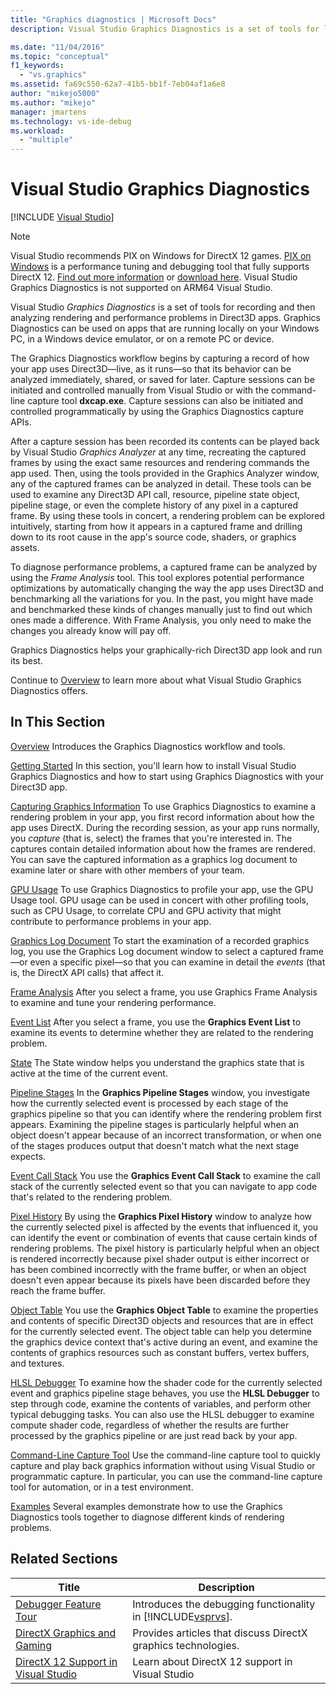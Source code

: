 ```yaml
---
title: "Graphics diagnostics | Microsoft Docs"
description: Visual Studio Graphics Diagnostics is a set of tools for logging and analyzing Direct3D activity. Use them to troubleshoot rendering and performance problems.

ms.date: "11/04/2016"
ms.topic: "conceptual"
f1_keywords:
  - "vs.graphics"
ms.assetid: fa69c550-62a7-41b5-bb1f-7eb04af1a6e8
author: "mikejo5000"
ms.author: "mikejo"
manager: jmartens
ms.technology: vs-ide-debug
ms.workload:
  - "multiple"
---
```

# Visual Studio Graphics Diagnostics

 [!INCLUDE [Visual Studio](~/includes/applies-to-version/vs-windows-only.md)]
>[!NOTE]
> Visual Studio recommends PIX on Windows for DirectX 12 games. [PIX on Windows](https://aka.ms/PIXonWindows) is a performance tuning and debugging tool that fully supports DirectX 12. [Find out more information](visual-studio-graphics-diagnostics-directx-12.md) or [download here](https://aka.ms/downloadPIX).
> Visual Studio Graphics Diagnostics is not supported on ARM64 Visual Studio.

Visual Studio *Graphics Diagnostics* is a set of tools for recording and then analyzing rendering and performance problems in Direct3D apps. Graphics Diagnostics can be used on apps that are running locally on your Windows PC, in a Windows device emulator, or on a remote PC or device.

 The Graphics Diagnostics workflow begins by capturing a record of how your app uses Direct3D—live, as it runs—so that its behavior can be analyzed immediately, shared, or saved for later. Capture sessions can be initiated and controlled manually from Visual Studio or with the command-line capture tool **dxcap.exe**. Capture sessions can also be initiated and controlled programmatically by using the Graphics Diagnostics capture APIs.

 After a capture session has been recorded its contents can be played back by Visual Studio *Graphics Analyzer* at any time, recreating the captured frames by using the exact same resources and rendering commands the app used. Then, using the tools provided in the Graphics Analyzer window, any of the captured frames can be analyzed in detail. These tools can be used to examine any Direct3D API call, resource, pipeline state object, pipeline stage, or even the complete history of any pixel in a captured frame. By using these tools in concert, a rendering problem can be explored intuitively, starting from how it appears in a captured frame and drilling down to its root cause in the app's source code, shaders, or graphics assets.

 To diagnose performance problems, a captured frame can be analyzed by using the *Frame Analysis* tool. This tool explores potential performance optimizations by automatically changing the way the app uses Direct3D and benchmarking all the variations for you. In the past, you might have made and benchmarked these kinds of changes manually just to find out which ones made a difference. With Frame Analysis, you only need to make the changes you already know will pay off.

 Graphics Diagnostics helps your graphically-rich Direct3D app look and run its best.

 Continue to [Overview](overview-of-visual-studio-graphics-diagnostics.md) to learn more about what Visual Studio Graphics Diagnostics offers.

## In This Section
 [Overview](overview-of-visual-studio-graphics-diagnostics.md)
 Introduces the Graphics Diagnostics workflow and tools.

 [Getting Started](getting-started-with-visual-studio-graphics-diagnostics.md)
 In this section, you'll learn how to install Visual Studio Graphics Diagnostics and how to start using Graphics Diagnostics with your Direct3D app.

 [Capturing Graphics Information](capturing-graphics-information.md)
 To use Graphics Diagnostics to examine a rendering problem in your app, you first record information about how the app uses DirectX. During the recording session, as your app runs normally, you *capture* (that is, select) the frames that you're interested in. The captures contain detailed information about how the frames are rendered. You can save the captured information as a graphics log document to examine later or share with other members of your team.

 [GPU Usage](../../profiling/gpu-usage.md)
 To use Graphics Diagnostics to profile your app, use the GPU Usage tool. GPU usage can be used in concert with other profiling tools, such as CPU Usage, to correlate CPU and GPU activity that might contribute to performance problems in your app.

 [Graphics Log Document](graphics-log-document.md)
 To start the examination of a recorded graphics log, you use the Graphics Log document window to select a captured frame—or even a specific pixel—so that you can examine in detail the *events* (that is, the DirectX API calls) that affect it.

 [Frame Analysis](graphics-frame-analysis.md)
 After you select a frame, you use Graphics Frame Analysis to examine and tune your rendering performance.

 [Event List](graphics-event-list.md)
 After you select a frame, you use the **Graphics Event List** to examine its events to determine whether they are related to the rendering problem.

 [State](graphics-state.md)
 The State window helps you understand the graphics state that is active at the time of the current event.

 [Pipeline Stages](graphics-pipeline-stages.md)
 In the **Graphics Pipeline Stages** window, you investigate how the currently selected event is processed by each stage of the graphics pipeline so that you can identify where the rendering problem first appears. Examining the pipeline stages is particularly helpful when an object doesn't appear because of an incorrect transformation, or when one of the stages produces output that doesn't match what the next stage expects.

 [Event Call Stack](graphics-event-call-stack.md)
 You use the **Graphics Event Call Stack** to examine the call stack of the currently selected event so that you can navigate to app code that's related to the rendering problem.

 [Pixel History](graphics-pixel-history.md)
 By using the **Graphics Pixel History** window to analyze how the currently selected pixel is affected by the events that influenced it, you can identify the event or combination of events that cause certain kinds of rendering problems. The pixel history is particularly helpful when an object is rendered incorrectly because pixel shader output is either incorrect or has been combined incorrectly with the frame buffer, or when an object doesn't even appear because its pixels have been discarded before they reach the frame buffer.

 [Object Table](graphics-object-table.md)
 You use the **Graphics Object Table** to examine the properties and contents of specific Direct3D objects and resources that are in effect for the currently selected event. The object table can help you determine the graphics device context that's active during an event, and examine the contents of graphics resources such as constant buffers, vertex buffers, and textures.

 [HLSL Debugger](hlsl-shader-debugger.md)
 To examine how the shader code for the currently selected event and graphics pipeline stage behaves, you use the **HLSL Debugger** to step through code, examine the contents of variables, and perform other typical debugging tasks. You can also use the HLSL debugger to examine compute shader code, regardless of whether the results are further processed by the graphics pipeline or are just read back by your app.

 [Command-Line Capture Tool](command-line-capture-tool.md)
 Use the command-line capture tool to quickly capture and play back graphics information without using Visual Studio or programmatic capture. In particular, you can use the command-line capture tool for automation, or in a test environment.

 [Examples](graphics-diagnostics-examples.md)
 Several examples demonstrate how to use the Graphics Diagnostics tools together to diagnose different kinds of rendering problems.

## Related Sections

| Title | Description |
| - | - |
| [Debugger Feature Tour](../debugger-feature-tour.md) | Introduces the debugging functionality in [!INCLUDE[vsprvs](../../code-quality/includes/vsprvs_md.md)]. |
| [DirectX Graphics and Gaming](/windows/win32/directx) | Provides articles that discuss DirectX graphics technologies. |
| [DirectX 12 Support in Visual Studio](visual-studio-graphics-diagnostics-directx-12.md) | Learn about DirectX 12 support in Visual Studio |
